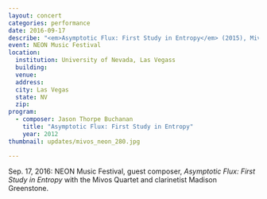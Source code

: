```yaml
---
layout: concert
categories: performance
date: 2016-09-17
describe: "<em>Asymptotic Flux: First Study in Entropy</em> (2015), Mivos Quartet + Madison Greenstone."
event: NEON Music Festival
location:
  institution: University of Nevada, Las Vegass
  building:
  venue:
  address:
  city: Las Vegas
  state: NV
  zip:
program:
  - composer: Jason Thorpe Buchanan
    title: "Asymptotic Flux: First Study in Entropy"
    year: 2012
thumbnail: updates/mivos_neon_280.jpg

---
```


Sep. 17, 2016: NEON Music Festival, guest composer, *Asymptotic Flux: First Study in Entropy* with the Mivos Quartet and clarinetist Madison Greenstone.

